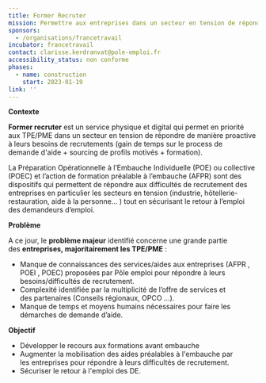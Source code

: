 ```yaml
---
title: Former Recruter
mission: Permettre aux entreprises dans un secteur en tension de répondre à leurs besoins de recrutement
sponsors:
  - /organisations/francetravail
incubator: francetravail
contact: clarisse.kerdranvat@pole-emploi.fr
accessibility_status: non conforme
phases:
  - name: construction
    start: 2023-01-19
link: ''
---
```

**Contexte**

**Former recruter** est un service physique et digital qui permet en priorité aux TPE/PME dans un secteur en tension de répondre de manière proactive à leurs besoins de recrutements (gain de temps sur le process de demande d'aide + sourcing de profils motivés + formation).

La Préparation Opérationnelle à l’Embauche Individuelle (POE) ou collective (POEC) et l’action de formation préalable à l’embauche (AFPR) sont des dispositifs qui permettent de répondre aux difficultés de recrutement des entreprises en particulier les secteurs en tension (industrie, hôtellerie-restauration, aide à la personne… ) tout en sécurisant le retour à l’emploi des demandeurs d’emploi.

**Problème**

A ce jour, le **problème majeur** identifié concerne une grande partie des **entreprises, majoritairement les TPE/PME** : ​

* Manque de connaissances des services/aides aux entreprises (AFPR , POEI , POEC) proposées par Pôle emploi pour répondre à leurs besoins/difficultés de recrutement. ​
* Complexité identifiée par la multiplicité de l’offre de services et des partenaires (Conseils régionaux, OPCO …).​
* Manque de temps et moyens humains nécessaires pour faire ​les démarches de demande d’aide.

**Objectif**

* Développer le recours aux formations avant embauche
* Augmenter la mobilisation des aides préalables à l'embauche par les entreprises pour répondre à leurs difficultés de recrutement.​
* Sécuriser le retour à l'emploi des DE.
